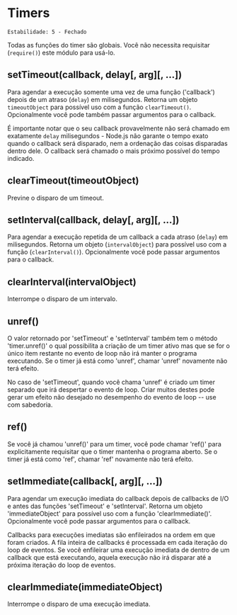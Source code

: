 # Timers

    Estabilidade: 5 - Fechado

Todas as funções do timer são globais. Você não necessita requisitar (`require()`)
este módulo para usá-lo.

## setTimeout(callback, delay[, arg][, ...])

Para agendar a execução somente uma vez de uma função ('callback') depois de um atraso (`delay`) em milisegundos. Retorna um
objeto `timeoutObject` para possível uso com a função `clearTimeout()`. Opcionalmente você pode
também passar argumentos para o callback.

É importante notar que o seu callback provavelmente não será chamado em exatamente
`delay` milisegundos - Node.js não garante o tempo exato quando o
callback será disparado, nem a ordenação das coisas disparadas dentro dele.
O callback será chamado o mais próximo possível do tempo indicado.

## clearTimeout(timeoutObject)

Previne o disparo de um timeout.

## setInterval(callback, delay[, arg][, ...])

Para agendar a execução repetida de um callback a cada atraso (`delay`) em milisegundos.
Retorna um objeto (`intervalObject`) para possível uso com a função (`clearInterval()`).
Opcionalmente você pode passar argumentos para o callback.

## clearInterval(intervalObject)

Interrompe o disparo de um intervalo. 

## unref()

O valor retornado por 'setTimeout' e 'setInterval' também tem o método 'timer.unref()'
o qual possibilita a criação de um timer ativo mas que se for o único item restante no
evento de loop não irá manter o programa executando.
Se o timer já está como 'unref', chamar 'unref' novamente não terá efeito.

No caso de 'setTimeout', quando você chama 'unref' é criado um timer separado que
irá despertar o evento de loop. Criar muitos destes pode gerar um efeito não desejado
no desempenho do evento de loop -- use com sabedoria.

## ref()

Se você já chamou 'unref()' para um timer, você pode chamar 'ref()' para explicitamente
requisitar que o timer mantenha o programa aberto. Se o timer já está como 'ref', chamar 'ref'
novamente não terá efeito.

## setImmediate(callback[, arg][, ...])

Para agendar um execução imediata do callback depois de callbacks de I/O
e antes das funções 'setTimeout' e 'setInterval'. Retorna um objeto
'immediateObject' para possível uso com a função 'clearImmediate()'.
Opcionalmente você pode passar argumentos para o callback.

Callbacks para execuções imediatas são enfileirados na ordem em que foram criados.
A fila inteira de callbacks é processada em cada iteração do loop de eventos.
Se você enfileirar uma execução imediata de dentro de um callback que está executando, aquela execução
não irá disparar até a próxima iteração do loop de eventos.

## clearImmediate(immediateObject)

Interrompe o disparo de uma execução imediata.
